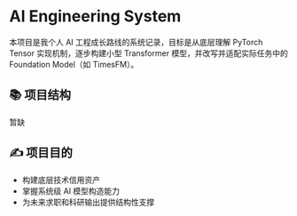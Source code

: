 # AI Engineering System

本项目是我个人 AI 工程成长路线的系统记录，目标是从底层理解 PyTorch Tensor 实现机制，逐步构建小型 Transformer 模型，并改写并适配实际任务中的 Foundation Model（如 TimesFM）。

## 📚 项目结构

暂缺


## ✍️ 项目目的

- 构建底层技术信用资产
- 掌握系统级 AI 模型构造能力
- 为未来求职和科研输出提供结构性支撑
